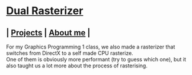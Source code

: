 # [Dual Rasterizer](https://github.com/DaanDemaecker/DualRasterizer)

## | [Projects](https://daandemaecker.github.io)  |    [About me](https://daandemaecker.github.io/AboutMe.html)  |

For my Graphics Programming 1 class, we also made a rasterizer that switches from DirectX to a self made CPU rasterize.  
One of them is obviously more performant (try to guess which one), but it also taught us a lot more about the process of rasterising. 